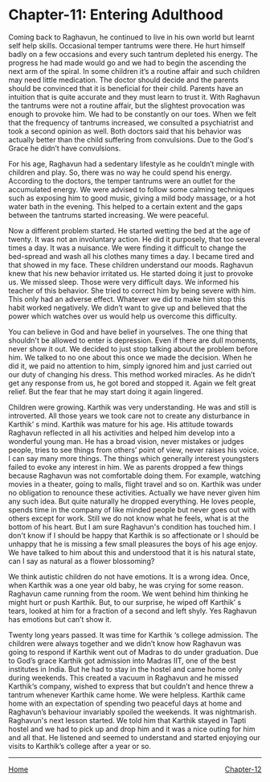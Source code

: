 # Chapter-11: Entering Adulthood

Coming back to Raghavun, he continued to live in his own world but learnt self help skills. Occasional temper tantrums were there. He hurt himself badly on a few occasions and every such tantrum depleted his energy. The progress he had made would go and we had to begin the ascending the next arm of the spiral. In some children it’s a routine affair and such children may need little medication. The doctor should decide and the parents should be convinced that it is beneficial for their child. Parents have an intuition that is quite accurate and they must learn to trust it. With Raghavun the tantrums were not a routine affair, but the slightest provocation was enough to provoke him. We had to be constantly on our toes. When we felt that the frequency of tantrums increased, we consulted a psychiatrist and took a second opinion as well. Both doctors said that his behavior was actually better than the child suffering from convulsions. Due to the God's Grace he didn’t have convulsions. 

For his age, Raghavun had a sedentary lifestyle as he couldn’t mingle with children and play. So, there was no way he could spend his energy. According to the doctors, the temper tantrums were an outlet for the accumulated energy. We were advised to follow some calming techniques such as exposing him to good music, giving a mild body massage, or a hot water bath in the evening. This helped to a certain extent and the gaps between the tantrums started increasing. We were peaceful.

Now a different problem started. He started wetting the bed at the age of twenty. It was not an involuntary action. He did it purposely, that too several times a day. It was a nuisance. We were finding it difficult to change the bed-spread and wash all his clothes many times a day. I became tired and that showed in my face. These children understand our moods. Raghavun knew that his new behavior irritated us. He started doing it just to provoke us. We missed sleep. Those were very difficult days. We informed his teacher of this behavior. She tried to correct him by being severe with him. This only had an adverse effect. Whatever we did to make him stop this habit worked negatively. We didn’t want to give up and believed that the power which watches over us would help us overcome this difficulty. 

You can believe in God and have belief in yourselves. The one thing that shouldn't be allowed to enter is depression. Even if there are dull moments, never show it out. We decided to just stop talking about the problem before him. We talked to no one about this once we made the decision. When he did it, we paid no attention to him, simply ignored him and just carried out our duty of changing his dress. This method worked miracles. As he didn’t get any response from us, he got bored and stopped it. Again we felt great relief. But the fear that he may start doing it again lingered.

Children were growing. Karthik was very understanding. He was and still is introverted. All those years we took care not to create any disturbance in Karthik’ s mind. Karthik was mature for his age. His attitude towards Raghavun reflected in all his activities and helped him develop into a wonderful young man. He has a broad vision, never mistakes or judges people, tries to see things from others’ point of view, never raises his voice. I can say many more things. The things which generally interest youngsters failed to evoke any interest in him. We as parents dropped a few things because Raghavun was not comfortable doing them. For example, watching movies in a theater, going to malls, flight travel and so on. Karthik was under no obligation to renounce these activities. Actually we have never given him any such idea. But quite naturally he dropped everything. He loves people, spends time in the company of like minded people but never goes out with others except for work. Still we do not know what he feels, what is at the bottom of his heart. But I am sure Raghavun's condition has touched him. I don't know if I should be happy that Karthik is so affectionate or I should be unhappy that he is missing a few small pleasures the boys of his age enjoy. We have talked to him about this and understood that it is his natural state, can I say as natural as a flower blossoming? 

We think autistic children do not have emotions. It is a wrong idea. Once, when Karthik was a one year old baby, he was crying for some reason. Raghavun came running from the room. We went behind him thinking he might hurt or push Karthik. But, to our surprise, he wiped off Karthik’ s tears, looked at him for a fraction of a second and left shyly. Yes Raghavun has emotions but can’t show it.

Twenty long years passed. It was time for Karthik ‘s college admission. The children were always together and we didn’t know how Raghavun was going to respond if Karthik went out of Madras to do under graduation. Due to God’s grace Karthik got admission into Madras IIT, one of the best institutes in India. But he had to stay in the hostel and came home only during weekends. This created a vacuum in Raghavun and he missed Karthik‘s company, wished to express that but couldn’t and hence threw a tantrum whenever Karthik came home. We were helpless. Karthik came home with an expectation of spending two peaceful days at home and Raghavun’s behaviour invariably spoiled the weekends. It was nightmarish. Raghavun's next lesson started. We told him that Karthik stayed in Tapti hostel and we had to pick up and drop him and it was a nice outing for him and all that. He listened and seemed to understand and started enjoying our visits to Karthik’s college after a year or so. 

<hr>
<span style="display:flex; justify-content: space-between;">
	<a href="index.html">Home</a> <a href="Chapter_12.html">Chapter-12</a> </span> 